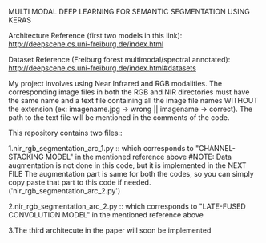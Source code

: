 MULTI MODAL DEEP LEARNING FOR SEMANTIC SEGMENTATION USING KERAS

Architecture Reference (first two models in this link): http://deepscene.cs.uni-freiburg.de/index.html

Dataset Reference (Freiburg forest multimodal/spectral annotated): http://deepscene.cs.uni-freiburg.de/index.html#datasets

My project involves using Near Infrared and RGB modalities.
The corresponding image files in both the RGB and NIR directories must have the same name and a text file containing all the image file names WITHOUT the extension (ex: imagename.jpg -> wrong || imagename -> correct).
The path to the text file will be mentioned in the comments of the code.


This repository contains two files::

1.nir_rgb_segmentation_arc_1.py :: which corresponds to "CHANNEL-STACKING MODEL" in the mentioned reference above
#NOTE: Data augmentation is not done in this code, but it is implemented in the NEXT FILE
The augmentation part is same for both the codes, so you can simply copy paste that part to this code if needed.
('nir_rgb_segmentation_arc_2.py')

2.nir_rgb_segmentation_arc_2.py :: which corresponds to "LATE-FUSED CONVOLUTION MODEL" in the mentioned reference above

3.The third architecute in the paper will soon be implemented
